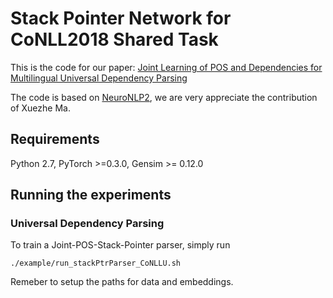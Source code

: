 # Stack Pointer Network for CoNLL2018 Shared Task
This is the code for our paper: [Joint Learning of POS and Dependencies for Multilingual Universal Dependency Parsing]()

The code is based on [NeuroNLP2](https://github.com/XuezheMax/NeuroNLP2), we are very appreciate the contribution of Xuezhe Ma.

## Requirements

Python 2.7, PyTorch >=0.3.0, Gensim >= 0.12.0


## Running the experiments

### Universal Dependency Parsing
To train a Joint-POS-Stack-Pointer parser, simply run

    ./example/run_stackPtrParser_CoNLLU.sh
Remeber to setup the paths for data and embeddings.